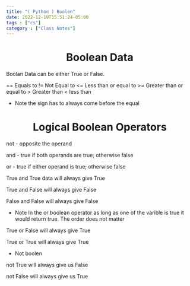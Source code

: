 ```yaml
---
title: "( Python ) Boolen"
date: 2022-12-19T15:51:24-05:00
tags : ["cs"]
category : ["Class Notes"]
---
```



# <center>Boolean Data</center>

Boolan Data can be either True or False. 

<p>
== Equals to 
!= Not Equal to
<= Less than or equal to
>= Greater than or equal to 
> Greater than
< less than
</p>

+ Note the sign has to always come before the equal

# <center>Logical Boolean Operators</center>

not - opposite the operand

and - true if both operands are true; otherwise false

or - true if either operand is true; otherwise false

True and True data will always give True

True and False will always give False

False and False will always give False

+ Note 
In the or boolean operator as long as one of the varible is true it would return true. The order does not matter

True or False will always give True

True or True will always give True

+ Not boolen 

not True will always give us False

not False will always give us True

